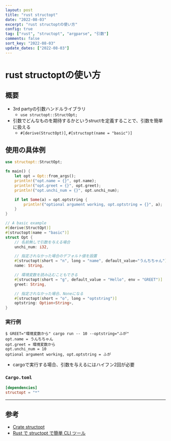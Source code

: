 ```yaml
---
layout: post
title: "rust structopt" 
date: "2022-08-03"
excerpt: "rust structoptの使い方"
config: true
tag: ["rust", "structopt", "argparse", "引数"]
comments: false
sort_key: "2022-08-03"
update_dates: ["2022-08-03"]
---
```


# rust structoptの使い方

## 概要
 - 3rd partyの引数ハンドルライブラリ
   - `use structopt::StructOpt;`
 - 引数でどんなものを期待するかというstructを定義することで、引数を簡単に扱える
   - `#[derive(StructOpt)]`, `#[structopt(name = "basic")]`

## 使用の具体例

```rust
use structopt::StructOpt;

fn main() {
    let opt = Opt::from_args();
    println!("opt.name = {}", opt.name);
    println!("opt.greet = {}", opt.greet);
    println!("opt.unchi_num = {}", opt.unchi_num);

    if let Some(a) = opt.optstring {
        println!("optional argument working, opt.optstring = {}", a);
    }
}

// A basic example
#[derive(StructOpt)]
#[structopt(name = "basic")]
struct Opt {
    // 名前無しで引数を与える場合
    unchi_num: i32,

    // 指定されなかった場合のデフォルト値を設置
    #[structopt(short = "n", long = "name", default_value="うんちちゃん")]
    name: String,

    // 環境変数を読み込むこともできる
    #[structopt(short = "g", default_value = "Hello", env = "GREET")]
    greet: String,

    // 指定されなかった場合、Noneになる
    #[structopt(short = "o", long = "optstring")]
    optstring: Option<String>,
}
```

### 実行例

```console
$ GREET="環境変数から" cargo run -- 10 --optstring="ふが"
opt.name = うんちちゃん
opt.greet = 環境変数から
opt.unchi_num = 10
optional argument working, opt.optstring = ふが
```
 - cargoで実行する場合、引数を与えるにはハイフン2回が必要

### `Cargo.toml`

```toml
[dependencies]
structopt = "*"
```

---

## 参考
 - [Crate structopt](https://docs.rs/structopt/latest/structopt/)
 - [Rust で structopt で簡単 CLI ツール](https://qiita.com/Yappii_111/items/4ac93029d3a661d9e64a)
